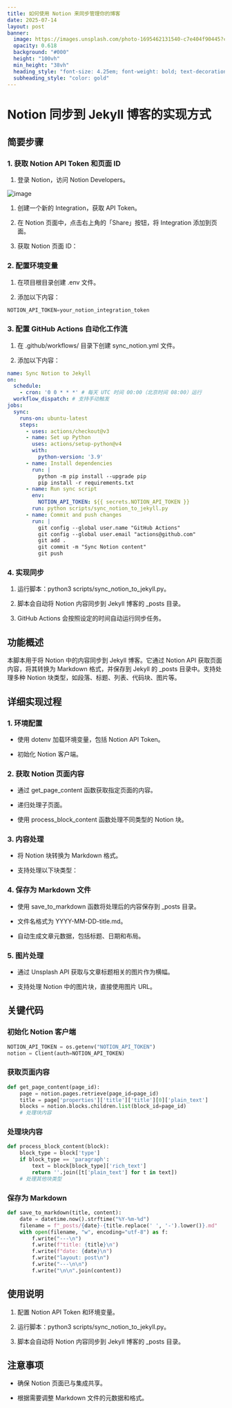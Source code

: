 ```yaml
---
title: 如何使用 Notion 来同步管理你的博客
date: 2025-07-14
layout: post
banner:
  image: https://images.unsplash.com/photo-1695462131540-c7e404f90445?crop=entropy&cs=tinysrgb&fit=max&fm=jpg&ixid=M3w2OTIwMzJ8MHwxfHJhbmRvbXx8fHx8fHx8fDE3NTI0NTgzOTh8&ixlib=rb-4.1.0&q=80&w=1080
  opacity: 0.618
  background: "#000"
  height: "100vh"
  min_height: "38vh"
  heading_style: "font-size: 4.25em; font-weight: bold; text-decoration: underline"
  subheading_style: "color: gold"
---
```


# Notion 同步到 Jekyll 博客的实现方式

## 简要步骤

### 1. 获取 Notion API Token 和页面 ID

1. 登录 Notion，访问 Notion Developers。

![image](https://prod-files-secure.s3.us-west-2.amazonaws.com/a7a0cc5a-89b9-4cda-8686-1fba0ca52f40/d19c1afe-dea5-4312-9333-786b0ba83054/image.png?X-Amz-Algorithm=AWS4-HMAC-SHA256&X-Amz-Content-Sha256=UNSIGNED-PAYLOAD&X-Amz-Credential=ASIAZI2LB466X22CDIHZ%2F20250714%2Fus-west-2%2Fs3%2Faws4_request&X-Amz-Date=20250714T015957Z&X-Amz-Expires=3600&X-Amz-Security-Token=IQoJb3JpZ2luX2VjEAkaCXVzLXdlc3QtMiJHMEUCIHARHg8BPGcqCv%2B6YOWgmDlZumQA3EMzynA02I%2F58ZWFAiEAwNlhuYr3MsalSXv%2F7fxfunBIfFcx8dC5y70OjI1%2BPZoq%2FwMIIhAAGgw2Mzc0MjMxODM4MDUiDDWFHdsOhJZXCJyjfCrcA%2FRMN7PZ5uUxI0Cx5M6tIUEvZ3ekwKIJ0H5UkWPYs5XU3kL88Jk3zpJlQpMsg1mBY3yrAhoC8i8ws9PVN0jhNNcbXUF43QtZ5jjpqNe7Hc4AN7KxLnMn5%2BeevbKgfpZoWO6EvGrWdS8uxpU6ngUm8UgwJz4%2BuWEvqfWu%2BERlMKriUJvSMIwmC%2BZOCTlyiRVyUIB16g0p4%2FBTKIGDNrncsjMaHmtoT8yyXHRm0xD83gNNv0ttdp1%2B7va%2Fz0Y0YBNBwK4Mk%2BmwaJkbfmVSCX3HL7Ep%2Bk9bTPrFtlOlF0wgmb7h8Fz13ABkYg4tUUiKQmBd6h5KkfCtjVN1%2FlEcseGS30Nv6flgQ4Tiv9rc0CISRddW%2BE%2BLj3%2FX92B2qETINu3pC28AJwBXZrzcqjtDCUlp0OU9qYT7pVPepZRnY6gNswMID5aNKCyJbSq0fylZZVD%2BTqHh3S2AxO9m%2F544p85vXygHrU24FgPzvx9vuXicq2c3pdPvnfB6KPnktWLAZvhrh4IllI8u95nGH5%2FV%2FwCoax7BkPpSeExKwY4dQIzSgHsFbkTNs%2FrdEqwfMMRCIHrscvzly%2FVKWmujYybqoaG3Ok%2FllhDYQPJBuQ4uVdIAEkHATODFCAeDoRFo2GRgMISj0cMGOqUBvlJ%2Beaa0zW3KQu8sXiXs7TZiQDtfgtaQ6yr6ihieNOBai0EOsQG3UziGkWs1%2B7QhrriHVSVz8U73V5cAMLNYsxxqBLxBjmAoE%2FKz2W%2FfGNFR%2Bv7G3FoLOXFYuY0HEzpoJart2qGF5M8ET9K3nWDhT6VnnVBS814PSENHO0%2BHlh5gBWCXuQj1CsjgAgXWB4WXV2AJ1g0oPR%2FEWkzQ5A5rTNH9BI2x&X-Amz-Signature=ed759517bed8b36c3b00b5b57247c301ab784b367caadd8fa6bc73e8eae97f59&X-Amz-SignedHeaders=host&x-amz-checksum-mode=ENABLED&x-id=GetObject)

1. 创建一个新的 Integration，获取 API Token。

1. 在 Notion 页面中，点击右上角的「Share」按钮，将 Integration 添加到页面。

1. 获取 Notion 页面 ID：


### 2. 配置环境变量

1. 在项目根目录创建 .env 文件。

1. 添加以下内容：

```javascript
NOTION_API_TOKEN=your_notion_integration_token
```

### 3. 配置 GitHub Actions 自动化工作流

1. 在 .github/workflows/ 目录下创建 sync_notion.yml 文件。

1. 添加以下内容：

```yaml
name: Sync Notion to Jekyll
on:
  schedule:
    - cron: '0 0 * * *' # 每天 UTC 时间 00:00（北京时间 08:00）运行
  workflow_dispatch: # 支持手动触发
jobs:
  sync:
    runs-on: ubuntu-latest
    steps:
      - uses: actions/checkout@v3
      - name: Set up Python
        uses: actions/setup-python@v4
        with:
          python-version: '3.9'
      - name: Install dependencies
        run: |
          python -m pip install --upgrade pip
          pip install -r requirements.txt
      - name: Run sync script
        env:
          NOTION_API_TOKEN: ${{ secrets.NOTION_API_TOKEN }}
        run: python scripts/sync_notion_to_jekyll.py
      - name: Commit and push changes
        run: |
          git config --global user.name "GitHub Actions"
          git config --global user.email "actions@github.com"
          git add .
          git commit -m "Sync Notion content"
          git push
```

### 4. 实现同步

1. 运行脚本：python3 scripts/sync_notion_to_jekyll.py。

1. 脚本会自动将 Notion 内容同步到 Jekyll 博客的 _posts 目录。

1. GitHub Actions 会按照设定的时间自动运行同步任务。

## 功能概述

本脚本用于将 Notion 中的内容同步到 Jekyll 博客。它通过 Notion API 获取页面内容，将其转换为 Markdown 格式，并保存到 Jekyll 的 _posts 目录中。支持处理多种 Notion 块类型，如段落、标题、列表、代码块、图片等。

## 详细实现过程

### 1. 环境配置

- 使用 dotenv 加载环境变量，包括 Notion API Token。

- 初始化 Notion 客户端。

### 2. 获取 Notion 页面内容

- 通过 get_page_content 函数获取指定页面的内容。

- 递归处理子页面。

- 使用 process_block_content 函数处理不同类型的 Notion 块。

### 3. 内容处理

- 将 Notion 块转换为 Markdown 格式。

- 支持处理以下块类型：


### 4. 保存为 Markdown 文件

- 使用 save_to_markdown 函数将处理后的内容保存到 _posts 目录。

- 文件名格式为 YYYY-MM-DD-title.md。

- 自动生成文章元数据，包括标题、日期和布局。

### 5. 图片处理

- 通过 Unsplash API 获取与文章标题相关的图片作为横幅。

- 支持处理 Notion 中的图片块，直接使用图片 URL。

## 关键代码

### 初始化 Notion 客户端

```python
NOTION_API_TOKEN = os.getenv("NOTION_API_TOKEN")
notion = Client(auth=NOTION_API_TOKEN)
```

### 获取页面内容

```python
def get_page_content(page_id):
    page = notion.pages.retrieve(page_id=page_id)
    title = page['properties']['title']['title'][0]['plain_text']
    blocks = notion.blocks.children.list(block_id=page_id)
    # 处理块内容
```

### 处理块内容

```python
def process_block_content(block):
    block_type = block['type']
    if block_type == 'paragraph':
        text = block[block_type]['rich_text']
        return ''.join([t['plain_text'] for t in text])
    # 处理其他块类型
```

### 保存为 Markdown

```python
def save_to_markdown(title, content):
    date = datetime.now().strftime("%Y-%m-%d")
    filename = f"_posts/{date}-{title.replace(' ', '-').lower()}.md"
    with open(filename, "w", encoding="utf-8") as f:
        f.write("---\n")
        f.write(f"title: {title}\n")
        f.write(f"date: {date}\n")
        f.write("layout: post\n")
        f.write("---\n\n")
        f.write("\n\n".join(content))
```

## 使用说明

1. 配置 Notion API Token 和环境变量。

1. 运行脚本：python3 scripts/sync_notion_to_jekyll.py。

1. 脚本会自动将 Notion 内容同步到 Jekyll 博客的 _posts 目录。

## 注意事项

- 确保 Notion 页面已与集成共享。

- 根据需要调整 Markdown 文件的元数据和格式。